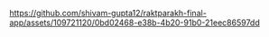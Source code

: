 

https://github.com/shivam-gupta12/raktparakh-final-app/assets/109721120/0bd02468-e38b-4b20-91b0-21eec86597dd

